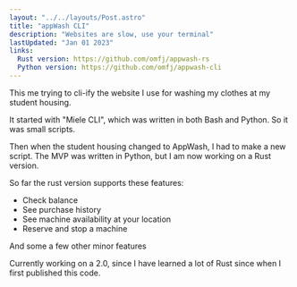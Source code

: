 ```yaml
---
layout: "../../layouts/Post.astro"
title: "appWash CLI"
description: "Websites are slow, use your terminal"
lastUpdated: "Jan 01 2023"
links:
  Rust version: https://github.com/omfj/appwash-rs
  Python version: https://github.com/omfj/appwash-cli
---
```


This me trying to cli-ify the website I use for washing my clothes at my student housing.

It started with "Miele CLI", which was written in both Bash and Python. So it was small scripts.

Then when the student housing changed to AppWash, I had to make a new script. The MVP was written in Python, but I am now working on a Rust version.

So far the rust version supports these features:

- Check balance
- See purchase history
- See machine availability at your location
- Reserve and stop a machine

And some a few other minor features

Currently working on a 2.0, since I have learned a lot of Rust since when I first published this code.

